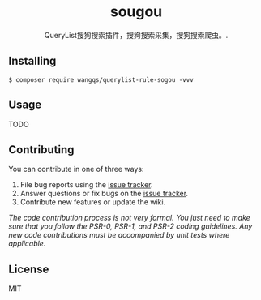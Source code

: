 <h1 align="center"> sougou </h1>

<p align="center"> QueryList搜狗搜索插件，搜狗搜索采集，搜狗搜索爬虫。.</p>


## Installing

```shell
$ composer require wangqs/querylist-rule-sogou -vvv
```

## Usage

TODO

## Contributing

You can contribute in one of three ways:

1. File bug reports using the [issue tracker](https://github.com/wangqs/sougou/issues).
2. Answer questions or fix bugs on the [issue tracker](https://github.com/wangqs/sougou/issues).
3. Contribute new features or update the wiki.

_The code contribution process is not very formal. You just need to make sure that you follow the PSR-0, PSR-1, and PSR-2 coding guidelines. Any new code contributions must be accompanied by unit tests where applicable._

## License

MIT
